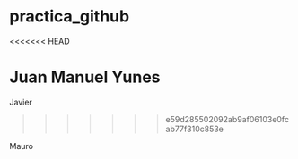 # practica_github
<<<<<<< HEAD

Juan Manuel Yunes
=======
Javier
>>>>>>> e59d285502092ab9af06103e0fcab77f310c853e

Mauro

